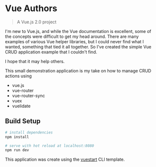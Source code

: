 # Vue Authors

> A Vue.js 2.0 project

I'm new to Vue.js, and while the Vue documentation is excellent, some of the concepts were difficult to get my head around.
There are many examples of various Vue helper libraries, but I could never find what I wanted, something that tied it all together.
So I've created the simple Vue CRUD application example that I couldn't find.

I hope that it may help others.

This small demonstration application is my take on how to manage CRUD actions using
* vue.js
* vue-router
* vue-router-sync
* vuex
* vuelidate

## Build Setup

``` bash
# install dependencies
npm install

# serve with hot reload at localhost:8080
npm run dev

```

This application was create using the [vuestart](https://github.com/ssouron/vuestart) CLI template.
